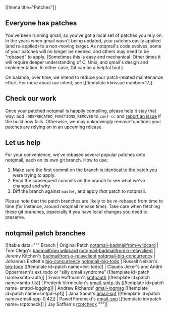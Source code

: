 [[!meta title="Patches"]]

## Everyone has patches

You've been running qmail, so you've got a local set of patches you rely on.
In the years when qmail wasn't being updated, your patches easily applied (and re-applied) to a non-moving target.
As notqmail's code evolves, some of your patches will no longer be needed, and others may need to be "rebased" to apply.
(Sometimes this is easy and mechanical.
Other times it will require deeper understanding of C, Unix, and qmail's design and implementation.
In either case, Git can be a helpful tool.)

On balance, over time, we intend to reduce your patch-related maintenance effort.
For more about our intent, see
[[!template id=issue number=17]].

## Check our work

Once your patched notqmail is happily compiling, please help it stay
that way: add `-DDEPRECATED_FUNCTIONS_REMOVED` to `conf-cc` and
[report an issue](https://github.com/notqmail/notqmail/issues/new/choose)
if the build now fails.
Otherwise, we may unknowingly remove functions your patches are relying on in an upcoming release.

## Let us help

For your convenience, we've rebased several popular patches onto notqmail, each on its own git branch.
How to use:

1. Make sure the first commit on the branch is identical to the patch you were trying to apply.
2. Read the subsequent commits on the branch to see what we've changed and why.
3. Diff the branch against `master`, and apply _that_ patch to notqmail.

Please note that the patch branches are likely to be _re_-rebased from time to time (for instance, around notqmail release time).
Take care when fetching these git branches, especially if you have local changes you need to preserve.

## notqmail patch branches

[[!table data="""
Branch | Original Patch
[notqmail-badmailfrom-wildcard](https://github.com/notqmail/notqmail/commits/notqmail-badmailfrom-wildcard) | Tom Clegg's [badmailfrom wildcard](https://tomclegg.ca/qmail/#qmail-badmailfrom-wildcard)
[notqmail-badmailfrom-x-relayclient](https://github.com/notqmail/notqmail/commits/notqmail-badmailfrom-x-relayclient) | Jeremy Kitchen's [badmailfrom-x-relayclient](https://web.archive.org/web/20080907071938/http://scriptkitchen.com/qmail/badmailfrom-x-relayclient.patch)
[notqmail-big-concurrency](https://github.com/notqmail/notqmail/commits/notqmail-big-concurrency) | Johannes Erdfelt's [big-concurrency](https://qmail.notqmail.org/big-concurrency.patch)
[notqmail-big-todo](https://github.com/notqmail/notqmail/commits/notqmail-big-todo) | Russell Nelson's [big-todo](https://qmail.notqmail.org/big-todo.103.patch)
[[!template id=patch name=ext-todo]] | Claudio Jeker's and André Oppermann's ext_todo or "silly qmail syndrome"
[[!template id=patch name=smtp-auth]] | Erwin Hoffmann's [smtpauth](https://www.fehcom.de/qmail/smtpauth.html##PATCHES)
[[!template id=patch name=smtp-tls]] | Frederik Vermeulen's [qmail-smtp-tls](https://inoa.net/qmail-tls/)
[[!template id=patch name=smtpd-logging]] | Andrew Richards' [qmail-logmsg](https://free.acrconsulting.co.uk/email/qmail-logmsg.html)
[[!template id=patch name=smtpd-spf]] | Jana Saout's [qmail-spf](https://www.saout.de/misc/spf/)
[[!template id=patch name=qmail-spp-0.42]] | Paweł Foremski's [qmail-spp](https://qmail-spp.sourceforge.net/)
[[!template id=patch name=rcptcheck]] | Jay Soffian's [rcptcheck](https://www.soffian.org/downloads/qmail/qmail-smtpd-doc.html)
"""]]
